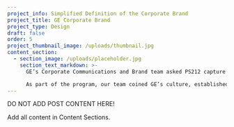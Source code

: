 ```yaml
---
project_info: Simplified Definition of the Corporate Brand
project_title: GE Corporate Brand
project_type: Design
draft: false
order: 5
project_thumbnail_image: /uploads/thumbnail.jpg
content_section:
  - section_image: /uploads/placeholder.jpg
    section_text_markdown: >-
      GE’s Corporate Communications and Brand team asked PS212 capture the essence of the organization and simplify GE’s complex messaging platform.

      As part of the program, our team coined GE’s culture, established the four new brand attributes, and illustrated how those components should be used across the organization and publicly.​
---
```


DO NOT ADD POST CONTENT HERE!

Add all content in Content Sections.